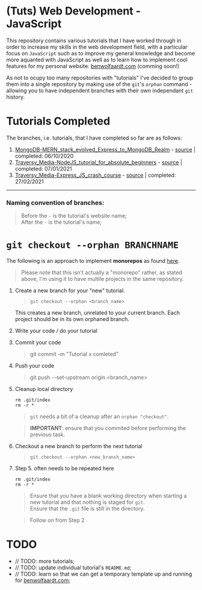 # (Tuts) Web Development - JavaScript

This repository contains various tutorials that I have worked through in order to increase my skills in the web development field, with a particular focus on `JavaScript` such as to improve my general knowledge and become more aquanted with JavaScript as well as to learn how to implement cool features for my personal website: [benwolfaardt.com](https://benwolfaardt.com) (comming soon!)

As not to ocupy too many repositories with "tutorials" I've decided to group them into a single repository by making use of the `git`'s *`orphan`* command - allowing you to have independent branches with their own independant `git` history.

# Tutorials Completed

The branches, i.e. tutorials, that I have completed so far are as follows:  
1. [MongoDB-MERN_stack_evolved_Express_to_MongoDB_Realm](https://github.com/BenWolfaardt/Tuts-Web_Dev-JS/tree/01-MongoDB-MERN_stack_evolved_Express_to_MongoDB_Realm) - [source](https://www.youtube.com/watch?v=jJmrrVqVdUM) | completed: 06/10/2020
2. [Traversy_Media-NodeJS_tutorial_for_absolute_beginners](https://github.com/BenWolfaardt/Tuts-Web_Dev-JS/tree/02-Traversy_Media-NodeJS_tutorial_for_absolute_beginners) - [source](https://www.youtube.com/watch?v=U8XF6AFGqlc) | completed: 07/01/2021
3. [Traversy_Media-Express_JS_crash_course](https://github.com/BenWolfaardt/Tuts-Web_Dev-JS/tree/03-Traversy_Media-Express_JS_crash_course) - [source](https://www.youtube.com/watch?v=L72fhGm1tfE) |  completed: 27/02/2021
<!-- 4. []() - [source]()
5. []() - [source]()
6. []() - [source]()
7. []() - [source]()
8. []() - [source]()
9. []() - [source]()
10. []() - [source]() -->

---

### Naming convention of branches:
> Before the `-` is the tutorial's website name;  
> After the `-` is the tutorial's name;

# `git checkout --orphan BRANCHNAME` 

The following is an approach to implement **monorepos** as found [here](https://stackoverflow.com/questions/14679614/is-there-a-way-to-put-multiple-projects-in-a-git-repository#14680329).

> Please note that this isn't actually a "monorepo" rather, as stated above, I'm using it to have multile projects in the same repository.

1. Create a new branch for your "new" tutorial.

   > `git checkout --orphan <branch_name>`

    This creates a new branch, unrelated to your current branch. Each project should be in its own orphaned branch.

2. Write your code / do your tutorial
3. Commit your code 

   > git commit -m "Tutorial x comleted"

4. Push your code 

   > git push --set-upstream origin <branch_name>

5. Cleanup local directory

    `rm .git/index`  
    `rm -r *`

   > `git` needs a bit of a cleanup after an `orphan "checkout"`.  

   > **IMPORTANT**: ensure that you commited before performing the previous task.

6. Checkout a new branch to perform the next tutorial

   > `git checkout --orphan <new_branch_name>`

7. Step 5. often needs to be repeated here

     `rm .git/index`  
     `rm -r *`

   > Ensure that you have a blank working directory when starting a new tutorial and that nothing is staged for `git`.  
   > Ensure that the `.git` file is still in the directory.  

   > Follow on from Step 2

# TODO

* // TODO: more tutorials;  
* // TODO: update individual tutorial's `README.md`;  
* // TODO: learn so that we can get a temporary template up and running for [benwolfaardt.com](https://benwolfaardt.com);  
